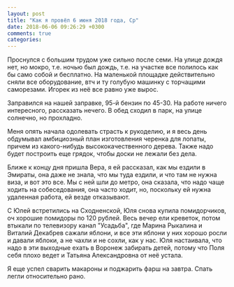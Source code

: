 ```yaml
---
layout: post
title: "Как я провёл 6 июня 2018 года, Ср"
date: 2018-06-06 09:26:29 +0300
comments: true
categories: 
---
```

Проснулся с большим трудом уже сильно после семи. На улице дождя нет, но мокро, т.е. ночью был дождь, т.е. на участке все полилось как бы само собой и бесплатно. На маленькой площадке действительно сняли все оборудование, втч и ту голубую машинку с торчащими саморезами. Игорек из неё все равно уже вырос.

Заправился на нашей заправке, 95-й бензин по 45-30. На работе ничего интересного, рассказать нечего. В обед сходил в парк, на улице солнечно, но прохладно.

Меня опять начала одолевать страсть к рукоделию, и я весь день обдумывал амбициозный план изготовления черенка для лопаты, причем из какого-нибудь высококачественного дерева. Также надо будет построить еще грядок, чтобы доски не лежали без дела.

Ближе к концу дня пришла Вера, я ей рассказал, как мы ездили в Эмираты, она даже не знала, что мы туда ездили, и что там не нужна виза, и вот это все. Мы с ней шли до метро, она сказала, что надо чаще ходить на собеседования, она часто ходит, но, поскольку ей нужна удаленная работа, ей везде отказывают.

С Юлей встретились на Сходненской, Юля снова купила помидорчиков, оч хорошие помидоры по 120 рублей. Весь вечер ели креветок, потом втыкали по телевизору канал "Усадьба", где Марина Рыкалина и Виталий Декабрев сажали яблони, и все эти яблони у них хорошо росли и давали яблоки, а не чахли и не сохли, как у нас. Юля настаивала, что надо в эти выходные ехать в Воронеж забирать детей, потому что Поля себя плохо ведет и Татьяна Александровна от неё устала.

Я еще успел сварить макароны и поджарить фарш на завтра. Спать легли относительно рано.